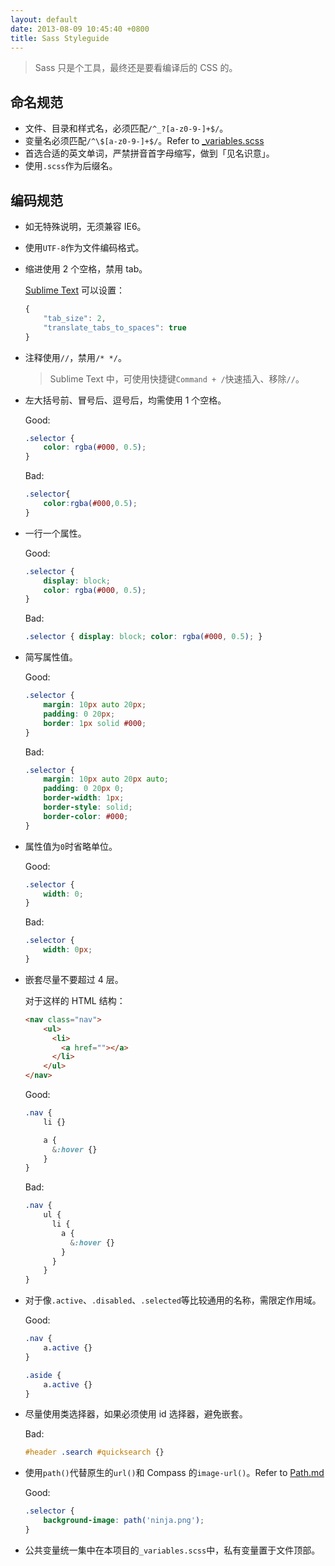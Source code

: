 ```yaml
---
layout: default
date: 2013-08-09 10:45:40 +0800
title: Sass Styleguide
---
```


> Sass 只是个工具，最终还是要看编译后的 CSS 的。

## 命名规范

- 文件、目录和样式名，必须匹配`/^_?[a-z0-9-]+$/`。
- 变量名必须匹配`/^\$[a-z0-9-]+$/`。Refer to [_variables.scss](https://github.com/jsw0528/base.sass/blob/master/_variables.scss)
- 首选合适的英文单词，严禁拼音首字母缩写，做到「见名识意」。
- 使用`.scss`作为后缀名。

## 编码规范

- 如无特殊说明，无须兼容 IE6。

- 使用`UTF-8`作为文件编码格式。

- 缩进使用 2 个空格，禁用 tab。

  [Sublime Text](http://mrzhang.me/blog/after-reinstall-the-system.html#sm) 可以设置：

  ```js
  {
      "tab_size": 2,
      "translate_tabs_to_spaces": true
  }
  ```

- 注释使用`//`，禁用`/* */`。

  > Sublime Text 中，可使用快捷键`Command + /`快速插入、移除`//`。

- 左大括号前、冒号后、逗号后，均需使用 1 个空格。

  <p class="good">Good:</p>

  ```scss
  .selector {
      color: rgba(#000, 0.5);
  }
  ```

  <p class="bad">Bad:</p>

  ```scss
  .selector{
      color:rgba(#000,0.5);
  }
  ```

- 一行一个属性。

  <p class="good">Good:</p>

  ```scss
  .selector {
      display: block;
      color: rgba(#000, 0.5);
  }
  ```

  <p class="bad">Bad:</p>

  ```scss
  .selector { display: block; color: rgba(#000, 0.5); }
  ```

- 简写属性值。

  <p class="good">Good:</p>

  ```scss
  .selector {
      margin: 10px auto 20px;
      padding: 0 20px;
      border: 1px solid #000;
  }
  ```

  <p class="bad">Bad:</p>

  ```scss
  .selector {
      margin: 10px auto 20px auto;
      padding: 0 20px 0;
      border-width: 1px;
      border-style: solid;
      border-color: #000;
  }
  ```

- 属性值为`0`时省略单位。

  <p class="good">Good:</p>

  ```scss
  .selector {
      width: 0;
  }
  ```

  <p class="bad">Bad:</p>

  ```scss
  .selector {
      width: 0px;
  }
  ```

- 嵌套尽量不要超过 4 层。

  对于这样的 HTML 结构：

  ```html
  <nav class="nav">
      <ul>
        <li>
          <a href=""></a>
        </li>
      </ul>
  </nav>
  ```

  <p class="good">Good:</p>

  ```scss
  .nav {
      li {}

      a {
        &:hover {}
      }
  }
  ```

  <p class="bad">Bad:</p>

  ```scss
  .nav {
      ul {
        li {
          a {
            &:hover {}
          }
        }
      }
  }
  ```

- 对于像`.active`、`.disabled`、`.selected`等比较通用的名称，需限定作用域。

  <p class="good">Good:</p>

  ```scss
  .nav {
      a.active {}
  }

  .aside {
      a.active {}
  }
  ```

- 尽量使用类选择器，如果必须使用 id 选择器，避免嵌套。

  <p class="bad">Bad:</p>

  ```scss
  #header .search #quicksearch {}
  ```

- 使用`path()`代替原生的`url()`和 Compass 的`image-url()`。Refer to [Path.md](https://github.com/eDoctor/eRails/blob/2.x/Path.md)

  <p class="good">Good:</p>

  ```scss
  .selector {
      background-image: path('ninja.png');
  }
  ```

- 公共变量统一集中在本项目的`_variables.scss`中，私有变量置于文件顶部。

